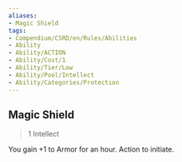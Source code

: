 ```yaml
---
aliases:
- Magic Shield
tags:
- Compendium/CSRD/en/Rules/Abilities
- Ability
- Ability/ACTION
- Ability/Cost/1
- Ability/Tier/Low
- Ability/Pool/Intellect
- Ability/Categories/Protection
---
```


  
## Magic Shield  
>1  Intellect  
  
You gain +1 to Armor for an hour. Action to initiate.